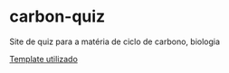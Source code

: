 # carbon-quiz
Site de quiz para a matéria de ciclo de carbono, biologia


[Template utilizado](https://www.youtube.com/watch?v=riDzcEQbX6k)
